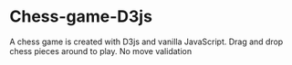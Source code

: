 # Chess-game-D3js
A chess game is created with D3js and vanilla JavaScript. Drag and drop chess pieces around to play. No move validation


